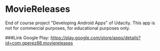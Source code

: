 # MovieReleases
End of course project "Developing Android Apps" of Udacity.  This app is not for commercial purposes, 
for educational purposes only.

###Link Google Play:
https://play.google.com/store/apps/details?id=com.gperez88.moviereleases
